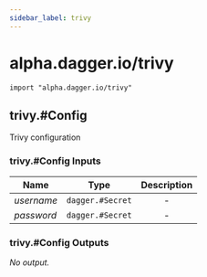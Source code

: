 ```yaml
---
sidebar_label: trivy
---
```


# alpha.dagger.io/trivy

```cue
import "alpha.dagger.io/trivy"
```

## trivy.#Config

Trivy configuration

### trivy.#Config Inputs

| Name             | Type                | Description        |
| -------------    |:-------------:      |:-------------:     |
|*username*        | `dagger.#Secret`    |-                   |
|*password*        | `dagger.#Secret`    |-                   |

### trivy.#Config Outputs

_No output._
